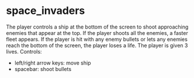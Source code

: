 # space_invaders
The player controls a ship at the bottom of the screen to shoot approaching enemies that appear at the top. If the player shoots all the enemies, a faster fleet appears. If the player is hit with any enemy bullets or lets any enemies reach the bottom of the screen, the player loses a life. The player is given 3 lives.
Controls:
 - left/right arrow keys: move ship
 - spacebar: shoot bullets
